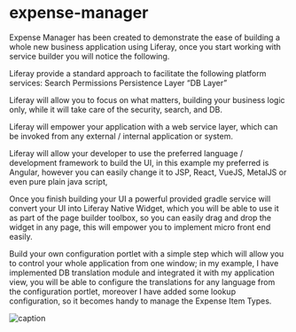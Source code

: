 # expense-manager
Expense Manager has been created to demonstrate the ease of building a whole new business application using Liferay, once you start working with service builder you will notice the following.

Liferay provide a standard approach to facilitate the following platform services:
Search
Permissions
Persistence Layer “DB Layer” 

Liferay will allow you to focus on what matters, building your business logic only, while it will take care of the security, search, and DB.

Liferay will empower your application with a web service layer, which can be invoked from any external / internal application or system.

Liferay will allow your developer to use the preferred language / development framework to build the UI, in this example my preferred is Angular, however you can easily change it to JSP, React, VueJS, MetalJS or even pure plain java script, 

Once you finish building your UI a powerful provided gradle service will convert your UI into Liferay Native Widget, which you will be able to use it as part of the page builder toolbox, so you can easily drag and drop the widget in any page, this will empower you to implement micro front end easily. 

Build your own configuration portlet with a simple step which will allow you to control your whole application from one window; in my example, I have implemented DB translation module and integrated it with my application view, you will be able to configure the translations for any language from the configuration portlet, moreover I have added some lookup configuration, so it becomes handy to manage the Expense Item Types.

![caption](https://github.com/mahmoudhtayem87/expense-manager/releases/download/Version1/with.config.panel.gif)
